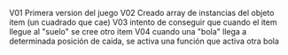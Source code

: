 V01 Primera version del juego
V02 Creado array de instancias del objeto item (un cuadrado que cae)
V03 intento de conseguir que cuando el item llegue al "suelo" se cree otro item
V04 cuando una "bola" llega a determinada posición de caida, se activa una función que activa otra bola
